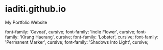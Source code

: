 # iaditi.github.io
My Portfolio Website

font-family: 'Caveat', cursive;
font-family: 'Indie Flower', cursive;
font-family: 'Kirang Haerang', cursive;
font-family: 'Lobster', cursive;
font-family: 'Permanent Marker', cursive;
font-family: 'Shadows Into Light', cursive;

